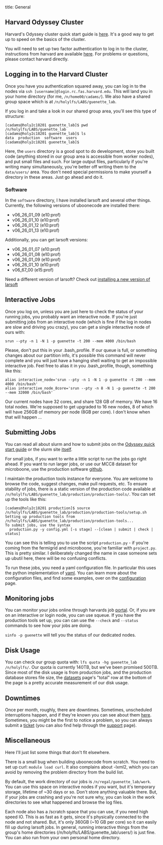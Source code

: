 title: General

## Harvard Odyssey Cluster

Harvard's Odyssey cluster quick start guide is [here](https://www.rc.fas.harvard.edu/resources/odyssey-quickstart-guide/).  It's a good way to get up to speed on the basics of the cluster.

You will need to set up two factor authentication to log in to the cluster, instructions from harvard are available [here](https://www.rc.fas.harvard.edu/resources/documentation/openauth/).  For problems or questions, please contact harvard directly.

## Logging in to the Harvard Cluster

Once you have you authentication squared away, you can log in to the nodes via `ssh [username]@login.rc.fas.harvard.edu`.  This will land you in your home directory (for me, `/n/home00/cadams/`).  We also have a shared group space which is at `/n/holylfs/LABS/guenette_lab`.

If you log in and take a look in our shared group area, you'll see this type of structure:

```shell
[cadams@holy2c18201 guenette_lab]$ pwd
/n/holylfs/LABS/guenette_lab
[cadams@holy2c18201 guenette_lab]$ ls
data  production  software  users
[cadams@holy2c18201 guenette_lab]$
```
Here, the `users` directory is a good spot to do development, store you built code (anything stored in our group area is accessible from worker nodes), and put small files and such.  For large output files, particularly if you're writing many simultaneously, you're better off writing them to the `data/users/` area.  You don't need special permissions to make yourself a directory in these areas.  Just go ahead and do it.

### Software

In the `software` directory, I have installed larsoft and several other things.  Currently, the following versions of uboonecode are installed there:

- v06_26_01_09 (e10:prof)
- v06_26_01_10 (e10:prof)
- v06_26_01_12 (e10:prof)
- v06_26_01_13 (e10:prof)

Additionally, you can get larsoft versions:

* v06_26_01_07 (e10:prof)
* v06_26_01_08 (e10:prof)
* v06_26_01_09 (e10:prof)
* v06_26_01_10 (e10:prof)
* v06_67_00 (e15:prof)

Need a different version of larsoft?  Check out [installing a new version of larsoft]({filename}larsoft.md)

## Interactive Jobs

Once you log on, unless you are just here to check the status of your running jobs, you probably want an interactive node.  If you're just submitting jobs from an interactive node (which is fine if the log in nodes are slow and driving you crazy), you can get a single interactive node of ours with:
```shell
srun --pty -n 1 -N 1 -p guenette -t 200 --mem 4000 /bin/bash
```

Please, don't put this in your .bash_profile.  If our queue is full, or something changes about our partition info, it's possible this command will never complete and you will just have a hanging shell waiting to get an impossible interactive job.  Feel free to alias it in you .bash_profile, though, something like this:
```shell
alias interactive_node='srun --pty -n 1 -N 1 -p guenette -t 200 --mem 4000 /bin/bash'
alias interactive_node_8core='srun --pty -n 8 -N 1 -p guenette -t 200 --mem 32000 /bin/bash'
```

Our current nodes have 32 cores, and share 128 GB of memory.  We have 16 total nodes.  We're supposed to get upgraded to 16 new nodes, 8 of which will have 256GB of memory per node (8GB per core).  I don't know when that will happen ...

## Submitting Jobs

You can read all about slurm and how to submit jobs on the [Odyssey quick start guide](https://www.rc.fas.harvard.edu/resources/odyssey-quickstart-guide/) or the slurm site [itself](https://slurm.schedmd.com/).

For small jobs, if you want to write a little script to run the jobs go right ahead.  If you want to run larger jobs, or use our MCC8 dataset for microboone, use the production software [github](https://github.com/Harvard-Production/production-tools).

I maintain the production tools instance for everyone.  You are welcome to browse the code, suggest changes, make pull requests, etc.  To ensure stability of jobs, there is a static version of the production code available at `/n/holylfs/LABS/guenette_lab/production/production-tools/`.  You can set up the tools like this:
```shell
[cadams@holy2c18201 production]$ source /n/holylfs/LABS/guenette_lab/production/production-tools/setup.sh
Setting up production tools from /n/holylfs/LABS/guenette_lab/production/production-tools...
To submit jobs, use the syntax
  production.py -y config.yml [-s stage] --[clean | submit | check | status]
```

You can see this is telling you to use the script `production.py` - if you're coming from the fermigrid and microboone, you're familiar with `project.py`.  This is pretty similar.  I deliberately changed the name in case someone sets up ubutil here, there will be no confusing conflicts.

To run these jobs, you need a yaml configuration file.  In particular this uses the python implementation of [yaml](https://github.com/yaml).  You can learn more about the configuration files, and find some examples, over on the [configuration]({filename}Configuration.md) page.

## Monitoring jobs
You can monitor your jobs online through harvards job [portal](https://portal.rc.fas.harvard.edu/jobs/).  Or, if you are on an interactive or login node, you can use squeue.  If you have the production tools set up, you can can use the `--check` and `--status` commands to see how your jobs are doing.

`sinfo -p guenette` will tell you the status of our dedicated nodes.

## Disk Usage
You can check our group quota with: `lfs quota -hg guenette_lab /n/holylfs/`.  Our quota is currently 140TB, but we've been promised 500TB.  Since most of the disk usage is from production jobs, and the production database stores file size, the [datasets]({filename}Datasets.md) page's "total" row at the bottom of the page is a pretty accurate measurement of our disk usage.

## Downtimes

Once per month, roughly, there are downtimes.  Sometimes, unscheduled interruptions happen, and if they're known you can see about them [here](https://status.rc.fas.harvard.edu/).  Sometimes, you might be the first to notice a problem, so you can always submit a [ticket](https://portal.rc.fas.harvard.edu/rcrt/submit_ticket) (you can also find help through the [support](https://www.rc.fas.harvard.edu/resources/support/) page).

## Miscellaneous

Here I'll just list some things that don't fit elsewhere.

There is a small bug when building uboonecode from scratch. You need to set up curl: `module load curl`.  It also complains about -lxml2, which you can avoid by removing the problem directory from the build list.

By default, the work directory of our jobs is `/n/regal/guenette_lab/work`.  You can use this space on interactive nodes if you want, but it's temporary storage, lifetime of ~30 days or so.  Don't store anything valuable there.  But, if your jobs are crashing and you're not sure why, you can look in the work directories to see what happened and browse the log files.

Each node also has a /scratch space that you can use, if you need high speed IO.  This is as fast as it gets, since it's physically connected to the node and not shared.  But, it's only 360GB (~10 GB per core) so it can easily fill up during larsoft jobs.  In general, running interactive things from the group's home directories (/n/holylfs/LABS/guenette_lab/users/) is just fine.  You can also run from your own personal home directory.